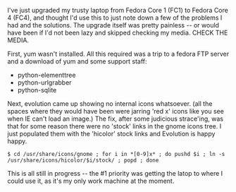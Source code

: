 <!--
.. title: Upgrading from FC1->FC4
.. date: 2005/06/15 13:37
.. slug: index
.. tags:
.. link:
.. description:
-->

I've just upgraded my trusty laptop from Fedora Core 1 (FC1) to Fedora Core 4 (FC4), and thought I'd use this to just note down a few of the problems I had and the solutions. The upgrade itself was pretty painless -- or would have been if I'd not been lazy and skipped checking my media. CHECK THE MEDIA.

First, yum wasn't installed. All this required was a trip to a fedora FTP server and a download of yum and some support staff:

* python-elementtree
* python-urlgrabber
* python-sqlite

Next, evolution came up showing no internal icons whatsoever. (all the spaces where they would have been were jarring 'red x' icons like you see when IE can't load an image.)
The fix, after some judicious strace'ing, was that for some reason there were no 'stock' links in the gnome icons tree. I just populated them with the 'hicolor' stock links and Evolution is happy happy.


``` console
$ cd /usr/share/icons/gnome ; for i in *[0-9]x* ; do pushd $i ; ln -s /usr/share/icons/hicolor/$i/stock/ ; popd ; done
```

This is all still in progress -- the #1 priority was getting the latop to where I could use it, as it's my only work machine at the moment.
